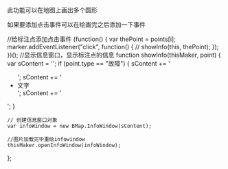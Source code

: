 此功能可以在地图上画出多个圆形

如果要添加点击事件可以在绘画完之后添加一下事件

//给标注点添加点击事件
(function() {
    var thePoint = points[i];
    marker.addEventListener("click", function() {
        // showInfo(this, thePoint);
    });
})();
//显示信息窗口，显示标注点的信息
function showInfo(thisMaker, point) {
    var sContent = '';
    if (point.type == "故障") {
        sContent += '<ul class="info_ul info_ui_img">';
        sContent += '   <li class="info_lierr">文字</li>';
        sContent += '</ul>';
    }

    // 创建信息窗口对象
    var infoWindow = new BMap.InfoWindow(sContent);

    //图片加载完毕重绘infowindow
    thisMaker.openInfoWindow(infoWindow);
};
